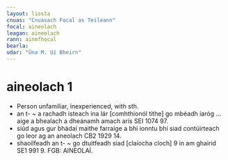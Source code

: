 ```yaml
---
layout: liosta
cnuas: "Cnuasach Focal as Teileann"
focal: aineolach
leagan: aineolach
rann: ainmfhocal
bearla:
udar: "Úna M. Uí Bheirn"
---
```


# aineolach 1

* Person unfamiliar, inexperienced, with sth.
* an t- ~ a rachadh isteach ina lár
[comhthionól tithe] go mbéadh iaróg … aige a
bhealach a dheánamh amach aris SEI 1074 97.
* siúd agus gur bhádaí maithe farraige a bhí ionntu bhí
siad contúirteach go leor ag an aneolach CB2 1929 14.
* shaoilfeadh an t- ~ go dtuitfeadh siad [claíocha cloch] 9
in am ghairid SE1 991 9. FGB:
AINEOLAÍ.
